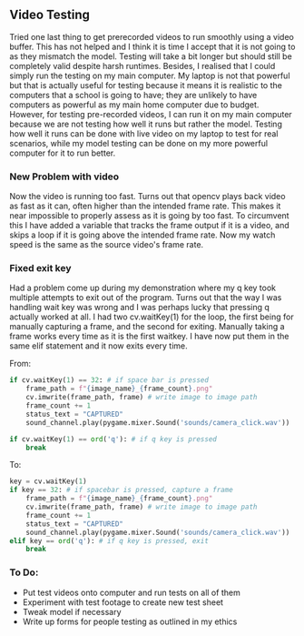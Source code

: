 ## Video Testing

Tried one last thing to get prerecorded videos to run smoothly using a video buffer. This has not helped and I think it is time I accept that it is not going to as they mismatch the model. Testing will take a bit longer but should still be completely valid despite harsh runtimes. Besides, I realised that I could simply run the testing on my main computer. My laptop is not that powerful but that is actually useful for testing because it means it is realistic to the computers that a school is going to have; they are unlikely to have computers as powerful as my main home computer due to budget. However, for testing pre-recorded videos, I can run it on my main computer because we are not testing how well it runs but rather the model. Testing how well it runs can be done with live video on my laptop to test for real scenarios, while my model testing can be done on my more powerful computer for it to run better.

### New Problem with video

Now the video is running too fast. Turns out that opencv plays back video as fast as it can, often higher than the intended frame rate. This makes it near impossible to properly assess as it is going by too fast. To circumvent this I have added a variable that tracks the frame output if it is a video, and skips a loop if it is going above the intended frame rate. Now my watch speed is the same as the source video's frame rate.

### Fixed exit key

Had a problem come up during my demonstration where my q key took multiple attempts to exit out of the program. Turns out that the way I was handling wait key was wrong and I was perhaps lucky that pressing q actually worked at all. I had two cv.waitKey(1) for the loop, the first being for manually capturing a frame, and the second for exiting. Manually taking a frame works every time as it is the first waitkey. I have now put them in the same elif statement and it now exits every time.<br/>

From:

``` python
if cv.waitKey(1) == 32: # if space bar is pressed
    frame_path = f"{image_name}_{frame_count}.png"
    cv.imwrite(frame_path, frame) # write image to image path
    frame_count += 1
    status_text = "CAPTURED"
    sound_channel.play(pygame.mixer.Sound('sounds/camera_click.wav'))

if cv.waitKey(1) == ord('q'): # if q key is pressed
    break
```

To:
``` python
key = cv.waitKey(1)
if key == 32: # if spacebar is pressed, capture a frame
    frame_path = f"{image_name}_{frame_count}.png"
    cv.imwrite(frame_path, frame) # write image to image path
    frame_count += 1
    status_text = "CAPTURED"
    sound_channel.play(pygame.mixer.Sound('sounds/camera_click.wav'))
elif key == ord('q'): # if q key is pressed, exit
    break
```

### To Do:
* Put test videos onto computer and run tests on all of them
* Experiment with test footage to create new test sheet
* Tweak model if necessary
* Write up forms for people testing as outlined in my ethics